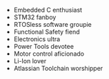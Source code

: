 * Embedded C enthusiast
* STM32 fanboy
* RTOSless software groupie
* Functional Safety fiend
* Electronics ultra
* Power Tools devotee
* Motor control aficionado 
* Li-Ion lover
* Atlassian Toolchain worshipper
